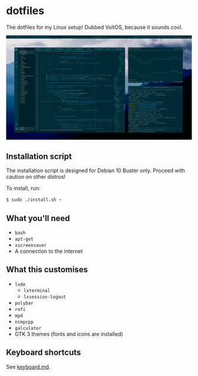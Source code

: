 # dotfiles
The dotfiles for my Linux setup! Dubbed VoltOS, because it sounds cool.

![Screenshot of the VoltOS experience](VoltOS%20Screenshot.png)

## Installation script
The installation script is designed for Debian 10 Buster only. Proceed with
caution on other distros!

To install, run:

```bash
$ sudo ./install.sh ~
```

## What you'll need
* `bash`
* `apt-get`
* `xscreensaver`
* A connection to the internet

## What this customises
* `lxde`
    * `lxterminal`
    * `lxsession-logout`
* `polybar`
* `rofi`
* `mpd`
* `ncmpcpp`
* `galculator`
* GTK 3 themes (fonts and icons are installed)

## Keyboard shortcuts
See [keyboard.md](keyboard.md).